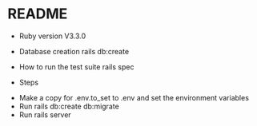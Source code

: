 # README

* Ruby version
  V3.3.0

* Database creation
  rails db:create

* How to run the test suite
  rails spec

* Steps
- Make a copy for .env.to_set to .env and set the environment variables
- Run rails db:create db:migrate
- Run rails server
